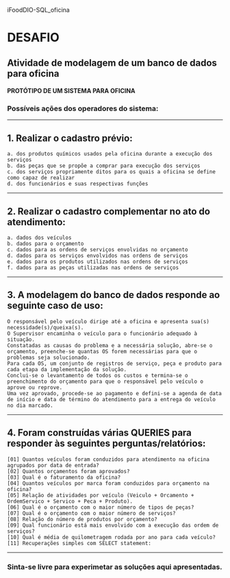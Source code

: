 iFoodDIO-SQL_oficina
# DESAFIO

## Atividade de modelagem de um banco de dados para oficina

#### PROTÓTIPO DE UM SISTEMA PARA OFICINA

### Possíveis ações dos operadores do sistema:

---

## 1. Realizar o cadastro prévio:
    
    a. dos produtos químicos usados pela oficina durante a execução dos serviços
    b. das peças que se propõe a comprar para execução dos serviços
    c. dos serviços propriamente ditos para os quais a oficina se define como capaz de realizar
    d. dos funcionários e suas respectivas funções
    
---
## 2. Realizar o cadastro complementar no ato do atendimento:
    
    a. dados dos veículos
    b. dados para o orçamento
    c. dados para as ordens de serviços envolvidas no orçamento
    d. dados para os serviços envolvidos nas ordens de serviços
    e. dados para os produtos utilizados nas ordens de serviços
    f. dados para as peças utilizadas nas ordens de serviços
    
---
## 3. A modelagem do banco de dados responde ao seguinte caso de uso:
    
    O responsável pelo veículo dirige até a oficina e apresenta sua(s) necessidade(s)/queixa(s).
    O Supervisor encaminha o veículo para o funcionário adequado à situação.
    Constatadas as causas do problema e a necessária solução, abre-se o orçamento, preenche-se quantas OS forem necessárias para que o problemas seja solucionado.
    Para cada OS, um conjunto de registros de serviço, peça e produto para cada etapa da implementação da solução.
    Conclui-se o levantamento de todos os custos e termina-se o preenchimento do orçamento para que o responsável pelo veículo o aprove ou reprove.
    Uma vez aprovado, procede-se ao pagamento e defini-se a agenda de data de início e data de término do atendimento para a entrega do veículo no dia marcado.
    
---

## 4. Foram construídas várias QUERIES para responder às seguintes perguntas/relatórios:
    
    [01] Quantos veículos foram conduzidos para atendimento na oficina agrupados por data de entrada?
    [02] Quantos orçamentos foram aprovados?
    [03] Qual é o faturamento da oficina?
    [04] Quantos veículos por marca foram conduzidos para orçamento na oficina?
    [05] Relação de atividades por veículo (Veiculo + Orcamento + OrdemServico + Servico + Peca + Produto).
    [06] Qual é o orçamento com o maior número de tipos de peças?
    [07] Qual é o orçamento com o maior número de serviços?
    [08] Relação do número de produtos por orçamento?
    [09] Qual funcionário está mais envolvido com a execução das ordem de serviços?
    [10] Qual é média de quilometragem rodada por ano para cada veículo?
    [11] Recuperações simples com SELECT statement:

---

### Sinta-se livre para experimetar as soluções aqui apresentadas.